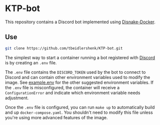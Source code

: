 # KTP-bot

This repository contains a Discord bot implemented using [Disnake-Docker](https://github.com/jlgingrich/Disnake-Docker).

## Use

```bash
git clone https://github.com/tbeidlershenk/KTP-bot.git
```

The simplest way to start a container running a bot registered with [Discord](https://discord.com/developers/applications) is by creating an `.env` file.

The `.env` file contains the `DISCORD_TOKEN` used by the bot to connect to Discord and can contain other environment variables used to modify the image. See [example.env](./example.env) for the other suggested environment variables. If the `.env` file is misconfigured, the container will receive a `ConfigurationError` and indicate which environment variable needs adjustment.

Once the `.env` file is configured, you can run `make up` to automatically build and up `docker-compose.yaml`. You shouldn't need to modify this file unless you're using more advanced features of the image.
